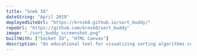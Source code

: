 ```yaml
---
title: "Snek IO"
dateString: "April 2019"
deployedSiteUrl: "https://krnsk0.github.io/sort_buddy/"
repoUrl: "https://github.com/krnsk0/sort_buddy"
image: "./sort_buddy_screenshot.png"
builtWith: ["Socket IO", "HTML Canvas"]
description: "An educational tool for visualizing sorting algorithms commonly taught in introductory CS courses."
---
```

